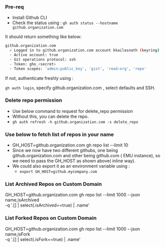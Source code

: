 ### Pre-req
- Install Github CLI 
- Check the status using : `gh auth status --hostname github.organization.com`

It should return something like below: 

```bash
github.organization.com
  ✓ Logged in to github.organization.com account kkailasnath (keyring)
  - Active account: true
  - Git operations protocol: ssh
  - Token: gho_<secret>
  - Token scopes: 'admin:public_key', 'gist', 'read:org', 'repo'
```
If not, authenticate freshly using :

`gh auth login`, specify github.organization.com , select defaults and SSH.

### Delete repo permission
- Use below command to request for delete_repo permission
- Without this, you can delete the repo.
- `gh auth refresh -h github.organization.com -s delete_repo` 

### Use below to fetch list of repos in your name
- GH_HOST=github.organization.com gh repo list --limit 10
- Since we now have two different githubs, one being github.organization.com and other being github.com ( EMU instance), so we need to pass the GH_HOST as shown above( inline way).
- We could also export it as an environment variable using : 
    - `export GH_HOST=github.mycompany.com`

### List Archived Repos on Custom Domain
GH_HOST=github.organization.com gh repo list --limit 1000 --json name,isArchived \
  -q '.[] | select(.isArchived==true) | .name'

### List Forked Repos on Custom Domain  
GH_HOST=github.organization.com gh repo list --limit 1000 --json name,isFork \
  -q '.[] | select(.isFork==true) | .name'


